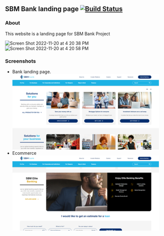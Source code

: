 ## SBM Bank landing page [![Build Status](https://app.travis-ci.com/iddle254/sbm-done.svg?branch=main)](https://app.travis-ci.com/iddle254/sbm-done)

### About
This website is a landing page for SBM Bank Project

<img width="1728" alt="Screen Shot 2022-11-20 at 4 20 38 PM" src="https://user-images.githubusercontent.com/106827524/202929437-9e1cbb02-9276-4e70-999a-ad1707dbcfae.png">




<img width="1726" alt="Screen Shot 2022-11-20 at 4 20 58 PM" src="https://user-images.githubusercontent.com/106827524/202929442-06bd35ec-dd60-403c-a8e1-00514eac46af.png">


### Screenshots

- Bank landing page.
  ![Landing-page.jpg](./public/home/2.PNG)
- Ecommerce
  ![Landing-page.jpg](./public/home/3.PNG)
